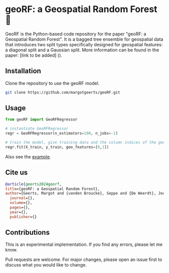 #  geoRF: a Geospatial Random Forest :deciduous_tree:

GeoRF is the Python-based code repository for the paper "geoRF: a Geospatial Random Forest". It is a bagged tree ensemble for geospatial data that introduces two split types specifically designed for geospatial features: a diagonal split and a Gaussian split. More information can be found in the paper: [link to be added] ().


## Installation

Clone the repository to use the geoRF model.

```bash
git clone https://github.com/margotgeerts/geoRF.git
```

## Usage

```python
from geoRF import GeoRFRegressor

# instantiate GeoRFRegressor
regr = GeoRFRegressor(n_estimators=100, n_jobs=-1)

# train the model, give training data and the column indices of the geospatial features
regr.fit(X_train, y_train, geo_features=[0,1])


```

Also see the [example](Example.ipynb).

## Cite us 

```bibtex
@article{geerts2024georf,
title={geoRF: a Geospatial Random Forest},
author={Geerts, Margot and {vanden Broucke}, Seppe and {De Weerdt}, Jochen},
  journal={},
  volume={},
  pages={},
  year={},
  publisher={}
```

## Contributions

This is an experimental implementation. If you find any errors, please let me know.

Pull requests are welcome. For major changes, please open an issue first
to discuss what you would like to change.
